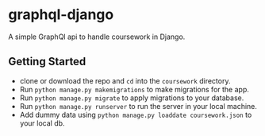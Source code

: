 # graphql-django

A simple GraphQl api to handle coursework in Django.


## Getting Started

+ clone or download the repo and ```cd``` into the ```coursework``` directory.
+ Run ```python manage.py makemigrations``` to make migrations for the app.
+ Run ```python manage.py migrate``` to apply migrations to your database.
+ Run ```python manage.py runserver``` to run the server in your local machine.
+ Add dummy data using ```python manage.py loaddate coursework.json``` to your local db.